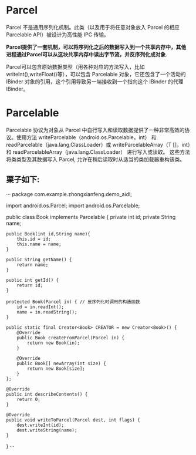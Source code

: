 # Parcel

Parcel 不是通用序列化机制。此类（以及用于将任意对象放入 Parcel 的相应 Parcelable API）被设计为高性能 IPC 传输。

__Parcel提供了一套机制，可以将序列化之后的数据写入到一个共享内存中，其他进程通过Parcel可以从这块共享内存中读出字节流，并反序列化成对象__.

Parcel可以包含原始数据类型（用各种对应的方法写入，比如 writeInt(),writeFloat()等），可以包含 Parcelable 对象，它还包含了一个活动的 IBinder 对象的引用，这个引用导致另一端接收到一个指向这个 IBinder 的代理 IBinder。

# Parcelable

Parcelable 协议为对象从 Parcel 中自行写入和读取数据提供了一种非常高效的协议。使用方法 writeParcelable（android.os.Parcelable，int）
和 readParcelable（java.lang.ClassLoader）或 writeParcelableArray（T []，int）和 readParcelableArray（java.lang.ClassLoader） 进行写入或读取。
这些方法将类类型及其数据写入 Parcel, 允许在稍后读取时从适当的类加载器重构该类。

## 栗子如下:

···
package com.example.zhongxianfeng.demo_aidl;

import android.os.Parcel;
import android.os.Parcelable;

public class Book implements Parcelable {
    private int id;
    private String name;

    public Book(int id,String name){
        this.id = id;
        this.name = name;
    }

    public String getName() {
        return name;
    }

    public int getId() {
        return id;
    }

    protected Book(Parcel in) { // 反序列化时调用的构造函数
        id = in.readInt();
        name = in.readString();
    }

    public static final Creator<Book> CREATOR = new Creator<Book>() {
        @Override
        public Book createFromParcel(Parcel in) {
            return new Book(in);
        }

        @Override
        public Book[] newArray(int size) {
            return new Book[size];
        }
    };

    @Override
    public int describeContents() {
        return 0;
    }

    @Override
    public void writeToParcel(Parcel dest, int flags) {
        dest.writeInt(id);
        dest.writeString(name);
    }
}
···
